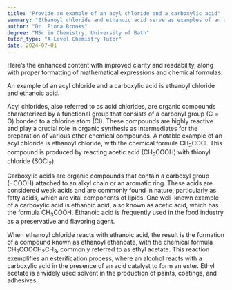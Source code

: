 ```yaml
---
title: "Provide an example of an acyl chloride and a carboxylic acid"
summary: "Ethanoyl chloride and ethanoic acid serve as examples of an acyl chloride and a carboxylic acid, respectively, highlighting their relationship in organic chemistry."
author: "Dr. Fiona Brooks"
degree: "MSc in Chemistry, University of Bath"
tutor_type: "A-Level Chemistry Tutor"
date: 2024-07-01
---
```


Here’s the enhanced content with improved clarity and readability, along with proper formatting of mathematical expressions and chemical formulas:

An example of an acyl chloride and a carboxylic acid is ethanoyl chloride and ethanoic acid.

Acyl chlorides, also referred to as acid chlorides, are organic compounds characterized by a functional group that consists of a carbonyl group ($\text{C}= \text{O}$) bonded to a chlorine atom ($\text{Cl}$). These compounds are highly reactive and play a crucial role in organic synthesis as intermediates for the preparation of various other chemical compounds. A notable example of an acyl chloride is ethanoyl chloride, with the chemical formula $\text{CH}_3\text{COCl}$. This compound is produced by reacting acetic acid ($\text{CH}_3\text{COOH}$) with thionyl chloride ($\text{SOCl}_2$).

Carboxylic acids are organic compounds that contain a carboxyl group ($-\text{COOH}$) attached to an alkyl chain or an aromatic ring. These acids are considered weak acids and are commonly found in nature, particularly as fatty acids, which are vital components of lipids. One well-known example of a carboxylic acid is ethanoic acid, also known as acetic acid, which has the formula $\text{CH}_3\text{COOH}$. Ethanoic acid is frequently used in the food industry as a preservative and flavoring agent.

When ethanoyl chloride reacts with ethanoic acid, the result is the formation of a compound known as ethanoyl ethanoate, with the chemical formula $\text{CH}_3\text{COOCH}_2\text{CH}_3$, commonly referred to as ethyl acetate. This reaction exemplifies an esterification process, where an alcohol reacts with a carboxylic acid in the presence of an acid catalyst to form an ester. Ethyl acetate is a widely used solvent in the production of paints, coatings, and adhesives.
    